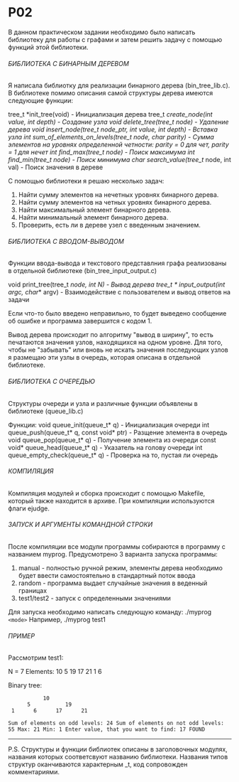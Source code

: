 # P02

В данном практическом задании необходимо было написать библиотеку для работы с графами и затем решить задачу с помощью функций этой библиотеки.

###### БИБЛИОТЕКА С БИНАРНЫМ ДЕРЕВОМ

Я написала библиотку для реализации бинарного дерева (bin_tree_lib.c).
В библиотеке помимо описания самой структуры дерева имеются следующие функции:

tree_t *init_tree(void) - Инициализация дерева
tree_t *create_node(int value, int depth) - Создание узла
void delete_tree(tree_t *node) - Удаление дерева
void insert_node(tree_t **node_ptr, int value, int depth) - Вставка узла
int sum_of_elements_on_levels(tree_t* node, char parity) - Сумма элементов на уровнях определенной четности: parity = 0 для чет, parity = 1 для нечет
int find_max(tree_t* node) - Поиск максимума
int find_min(tree_t* node) - Поиск минимума
char search_value(tree_t* node, int val) - Поиск значения в дереве

С помощью библиотеки я решаю несколько задач:

1) Найти сумму элементов на нечетных уровнях бинарного дерева.
2) Найти сумму элементов на четных уровнях бинарного дерева.
3) Найти максимальный элемент бинарного дерева.
4) Найти минимальный элемент бинарного дерева.
5) Проверить, есть ли в дереве узел с введенным значением.

###### БИБЛИОТЕКА С ВВОДОМ-ВЫВОДОМ

Функции ввода-вывода и текстового представлния графа реализованы в отдельной библиотеке (bin_tree_input_output.c)

void print_tree(tree_t *node, int N) - Вывод дерева
tree_t * input_output(int argc, char** argv) - Взаимодействие с пользователем и вывод ответов на задачи

Если что-то было введено неправильно, то будет выведено сообщение об ошибке и программа завершится с кодом 1.

Вывод дерева происходит по алгоритму "вывод в ширину", то есть печатаются значения узлов, находящихся на одном уровне. Для того, чтобы не "забывать" или вновь не искать значения последующих узлов я размещаю эти узлы в очередь, которая описана в отдельной библиотеке.

###### БИБЛИОТЕКА С ОЧЕРЕДЬЮ

Структуры очереди и узла и различные функции объявлены в библиотеке (queue_lib.c)

Функции:
void queue_init(queue_t* q) - Инициализация очереди
int queue_push(queue_t* q, const void* ptr) - Разщение элемента в очередь
void queue_pop(queue_t* q) - Получение элемента из очереди
const void* queue_head(queue_t* q) - Указатель на голову очереди
int queue_empty_check(queue_t* q) - Проверка на то, пустая ли очередь

###### КОМПИЛЯЦИЯ

Компиляция модулей и сборка происходит с помощью Makefile, который также находится в архиве. При компиляции используются флаги ejudge.

###### ЗАПУСК И АРГУМЕНТЫ КОМАНДНОЙ СТРОКИ

После компиляции все модули программы собираются в программу с названием myprog.
Предусмотрено 3 варианта запуска программы:

1) manual - полностью ручной режим, элементы дерева необходимо будет ввести самостоятельно в стандартный поток ввода
2) random - программа выдает случайные значения в веденный границах
3) test1/test2 - запуск с определенными значениями

Для запуска необходимо написать следующую команду: ./myprog `<mode>`
Например, ./myprog test1

###### ПРИМЕР

Рассмотрим test1:

N = 7
Elements: 10 5 19 17 21 1 6

Binary tree:

```
           10          
      5           19 
 1      6      17      21 
```

`Sum of elements on odd levels: 24
Sum of elements on not odd levels: 55
Max: 21
Min: 1
Enter value, that you want to find: 17
FOUND`

---

P.S. Структуры и функции библиотек описаны в заголовочных модулях, названия которых соответсвуют названию библиотеки. Названия типов структур оканчиваются характерным _t, код сопровожден комментариями.
